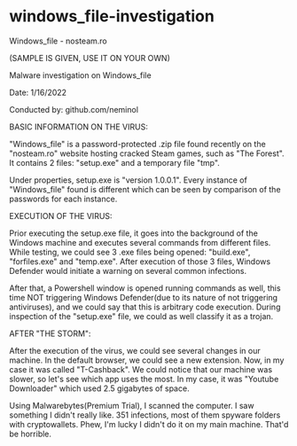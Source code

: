 # windows_file-investigation

Windows_file - nosteam.ro

(SAMPLE IS GIVEN, USE IT ON YOUR OWN)

Malware investigation on Windows_file

Date: 1/16/2022

Conducted by: github.com/neminol

BASIC INFORMATION ON THE VIRUS:

"Windows_file" is a password-protected .zip file found recently on the "nosteam.ro" website hosting cracked Steam games, such as "The Forest". It contains 2 files: "setup.exe" and a temporary file "tmp".

Under properties, setup.exe is "version 1.0.0.1". Every instance of "Windows_file" found is different which can be seen by comparison of the passwords for each instance.

EXECUTION OF THE VIRUS:

Prior executing the setup.exe file, it goes into the background of the Windows machine and executes several commands from different files.
While testing, we could see 3 .exe files being opened: "build.exe", "forfiles.exe" and "temp.exe". After execution of those 3 files, Windows Defender would initiate a warning on several common infections.

After that, a Powershell window is opened running commands as well, this time NOT triggering Windows Defender(due to its nature of not triggering antiviruses), and we could say that this is arbitrary code execution.
During inspection of the "setup.exe" file, we could as well classify it as a trojan.

AFTER "THE STORM":

After the execution of the virus, we could see several changes in our machine.
In the default browser, we could see a new extension. Now, in my case it was called "T-Cashback". We could notice that our machine was slower, so let's see which app uses the most.
In my case, it was "Youtube Downloader" which used 2.5 gigabytes of space. 


Using Malwarebytes(Premium Trial), I scanned the computer. I saw something I didn't really like. 351 infections, most of them spyware folders with cryptowallets.
Phew, I'm lucky I didn't do it on my main machine. That'd be horrible.
